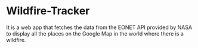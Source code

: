 # Wildfire-Tracker

It is a web app that fetches the data from the EONET API provided by NASA to display all the places on the Google Map in the world where there is a wildfire.
